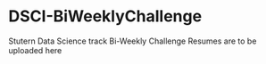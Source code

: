 # DSCI-BiWeeklyChallenge
Stutern Data Science track Bi-Weekly Challenge
Resumes are to be uploaded here
